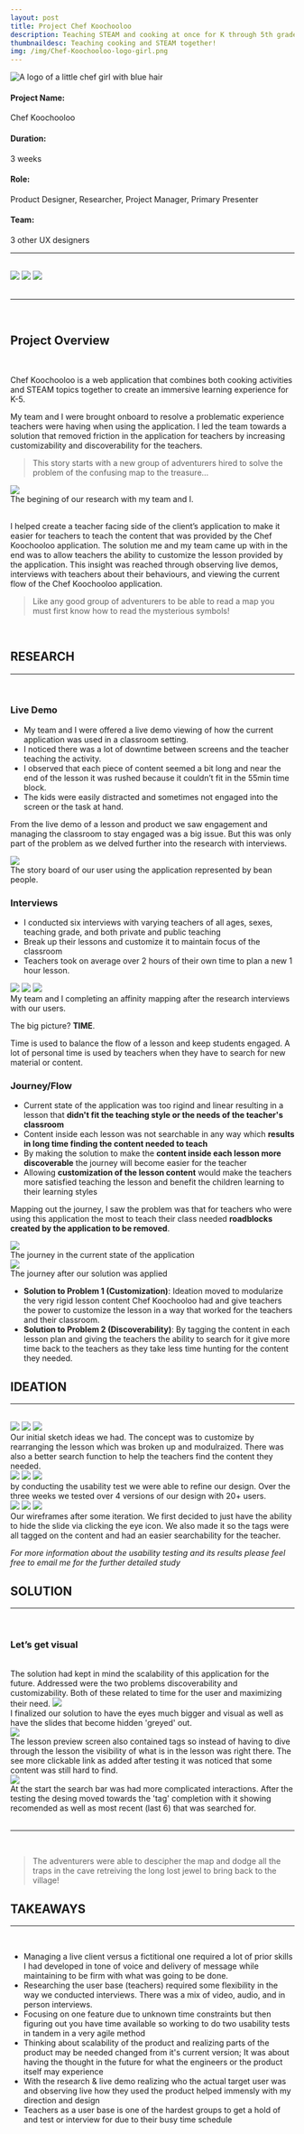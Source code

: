 ```yaml
---
layout: post
title: Project Chef Koochooloo
description: Teaching STEAM and cooking at once for K through 5th graders.  A client project to help teachers when using the application improving the experience.
thumbnaildesc: Teaching cooking and STEAM together!
img: /img/Chef-Koochooloo-logo-girl.png
---
```


<div class="img_row_inherit">
	<img class="one_block" src="{{ site.baseurl }}/img/Chef-Koochooloo-logo-girl.png" alt="A logo of a little chef girl with blue hair" title="The Chef Koochooloo Logo"/>
</div>

<div class="img_row_inherit">
	<div class="col one">
	<h4>Project Name:</h4>
	</div>
	<div class="col one">
	Chef Koochooloo
	</div>
</div>
<div class="img_row_inherit">
	<div class="col one">
	<h4>Duration:</h4>
	</div>
	<div class="col one ">
	3 weeks
	</div>
</div>
<div class="img_row_inherit">
	<div class="col one ">
	<h4>Role:</h4>
	</div>
	<div class="col one ">
	Product Designer, Researcher, Project Manager, Primary Presenter
	</div>
</div>
<div class="img_row_inherit">
	<div class="col one ">
	<h4>Team:</h4>
	</div>
	<div class="col one ">
	3 other UX designers
	</div>
</div>
<hr/>
<p style="margin-bottom: 0px;">
	<br/>
</p>

<div class="img_row">
	<img class="col one" src="{{ site.baseurl }}/img/T1-V2-Eyeball 1 & 3 off-DONE.png">
	<img class="col one" src="{{ site.baseurl }}/img/T2B-2-Search France by name.png">
	<img class="col one" src="{{ site.baseurl }}/img/T1-V2-Start_France_Lesson-DONE (1).png">
</div>
<div class="clearfix"></div>

<br/>
<hr/>
<br/>

## Project Overview
<p style="margin-bottom: 0px;">
	<br/>
</p>

Chef Koochooloo is a web application that combines both cooking activities and STEAM topics together to create an immersive learning experience for K-5.

My team and I were brought onboard to resolve a problematic experience teachers were having when using the application.  I led the team towards a solution that removed friction in the application for teachers by increasing customizability and discoverability for the teachers.   

> This story starts with a new group of adventurers hired to solve the problem of the confusing map to the treasure…



<div class="img_row">
	<img class="col three" src="{{ site.baseurl }}/img/IMG_0515.png"> 
</div>
<div class="col three caption">
	The begining of our research with my team and I.
</div>

<div class="clearfix"></div>
<br/>

I helped create a teacher facing side of the client’s application to make it easier for teachers to teach the content that was provided by the Chef Koochooloo application.  The solution me and my team came up with in the end was to allow teachers the ability to customize the lesson provided by the application.  This insight was reached through observing live demos, interviews with teachers about their behaviours, and viewing the current flow of the Chef Koochooloo application.  

> Like any good group of adventurers to be able to read a map you must first know how to read the mysterious symbols!

<p style="margin-bottom: 0px;">
	<br/>
</p>

## RESEARCH
<hr/>
<p style="margin-bottom: 0px;">
	<br/>
</p>

### Live Demo
* My team and I were offered a live demo viewing of how the current application was used in a classroom setting.  
* I noticed there was a lot of downtime between screens and the teacher teaching the activity.  
* I observed that each piece of content seemed a bit long and near the end of the lesson it was rushed because it couldn’t fit in the 55min time block.  
* The kids were easily distracted and sometimes not engaged into the screen or the task at hand.  

From the live demo of a lesson and product we saw engagement and managing the classroom to stay engaged was a big issue.  But this was only part of the problem as we delved further into the research with interviews.  

<img class="col three" src="{{ site.baseurl }}/img/Storyboard_new_flow.png">
<div class="col three caption">
	The story board of our user using the application represented by bean people.
</div>

### Interviews

* I conducted six interviews with varying teachers of all ages, sexes, teaching grade, and both private and public teaching
* Break up their lessons and customize it to maintain focus of the classroom 
* Teachers took on average over 2 hours of their own time to plan a new 1 hour lesson.  

<div class="img_row">
	<img class="col one" src="{{ site.baseurl }}/img/IMG_0512.png">
	<img class="col one" src="{{ site.baseurl }}/img/IMG_0519.png">
	<img class="col one" src="{{ site.baseurl }}/img/IMG_0552.png">
</div>
<div class="col three caption">
	My team and I completing an affinity mapping after the research interviews with our users.  
</div>

The big picture? **TIME**.  

Time is used to balance the flow of a lesson and keep students engaged.  A lot of personal time is used by teachers when they have to search for new material or content.

### Journey/Flow

* Current state of the application was too rigind and linear resulting in a lesson that **didn't fit the teaching style or the needs of the teacher's classroom**
* Content inside each lesson was not searchable in any way which **results in long time finding the content needed to teach**
* By making the solution to make the **content inside each lesson more discoverable** the journey will become easier for the teacher
* Allowing **customization of the lesson content** would make the teachers more satisfied teaching the lesson and benefit the children learning to their learning styles

Mapping out the journey, I saw the problem was that for teachers who were using this application the most to teach their class needed **roadblocks created by the application to be removed**.  


<img class="col three" src="{{ site.baseurl }}/img/user Journey Current WIDE_v3.png">

<div class="col three caption">
	The journey in the current state of the application
</div>


<img class="col three" src="{{ site.baseurl }}/img/user Journey New WIDE_v3.png">

<div class="col three caption">
	The journey after our solution was applied
</div>

* **Solution to Problem 1 (Customization)**: Ideation moved to modularize the very rigid lesson content Chef Koochooloo had and give teachers the power to customize the lesson in a way that worked for the teachers and their classroom.
* **Solution to Problem 2 (Discoverability)**: By tagging the content in each lesson plan and giving the teachers the ability to search for it give more time back to the teachers as they take less time hunting for the content they needed.  


## IDEATION
<hr/>
<p style="margin-bottom: 0px;">
	<br/>
</p>

<div class="img_row">
	<img class="col one" src="{{ site.baseurl }}/img/IMG_20190318_102617.jpg">
	<img class="col one" src="{{ site.baseurl }}/img/IMG_20190318_101536.jpg">
	<img class="col one" src="{{ site.baseurl }}/img/IMG_20190318_102943.jpg">
</div>
<div class="col three caption">
	Our initial sketch ideas we had.  The concept was to customize by rearranging the lesson which was broken up and modulraized.  There was also a better search function to help the teachers find the content they needed.   
</div>

<div class="img_row">
	<img class="col one" src="{{ site.baseurl }}/img/IMG_6857.JPG">
	<img class="col one" src="{{ site.baseurl }}/img/IMG_6868.JPG">
	<img class="col one" src="{{ site.baseurl }}/img/IMG_6872.JPG">
</div>
<div class="col three caption">
	by conducting the usability test we were able to refine our design.  Over the three weeks we tested over 4 versions of our design with 20+ users.
</div>

<div class="img_row">
	<img class="col one" src="{{ site.baseurl }}/img/T1-V2-Eyeball 1 & 3 off.png">
	<img class="col one" src="{{ site.baseurl }}/img/T1-V2-Start_France_Lesson.png">
	<img class="col one" src="{{ site.baseurl }}/img/T2B-3.png">
</div>
<div class="col three caption">
	Our wireframes after some iteration.  We first decided to just have the ability to hide the slide via clicking the eye icon.  We also made it so the tags were all tagged on the content and had an easier searchability for the teacher.  
</div>


_For more information about the usability testing and its results please feel free to email me for the further detailed study_

## SOLUTION
<hr/>
<p style="margin-bottom: 0px;">
	<br/>
</p>

### Let’s get visual
<p style="margin-bottom: 0px;">
	<br/>
</p>
The solution had kept in mind the scalability of this application for the future.  Addressed were the two problems discoverability and customizability.  Both of these related to time for the user and maximizing their need.  

<img class="col three" src="{{ site.baseurl }}/img/T1-V2-Eyeball 1 & 3 off-DONE.png">
<div class="col three caption">
	I finalized our solution to have the eyes much bigger and visual as well as have the slides that become hidden 'greyed' out.  
</div>

<img class="col three" src="{{ site.baseurl }}/img/T1-V2-Start_France_Lesson-DONE (1).png">
<div class="col three caption">
	The lesson preview screen also contained tags so instead of having to dive through the lesson the visibility of what is in the lesson was right there.  The see more clickable link as added after testing it was noticed that some content was still hard to find.  
</div>


<img class="col three" src="{{ site.baseurl }}/img/T2B-2-Search France by name.png">
<div class="col three caption">
	At the start the search bar was had more complicated interactions.  After the testing the desing moved towards the 'tag' completion with it showing recomended as well as most recent (last 6) that was searched for.  
</div>
<div class="clearfix"></div>
<br/>
<hr/>
<br/>

>The adventurers were able to descipher the map and dodge all the traps in the cave retreiving the long lost jewel to bring back to the village!



## TAKEAWAYS
<hr/>
<p style="margin-bottom: 0px;">
	<br/>
</p>

* Managing a live client versus a fictitional one required a lot of prior skills I had developed in tone of voice and delivery of message while maintaining to be firm with what was going to be done.
* Researching the user base (teachers) required some flexibility in the way we conducted interviews.  There was a mix of video, audio, and in person interviews.
* Focusing on one feature due to unknown time constraints but then figuring out you have time available so working to do two usability tests in tandem in a very agile method
* Thinking about scalability of the product and realizing parts of the product may be needed changed from it's current version; It was about having the thought in the future for what the engineers or the product itself may experience
* With the research & live demo realizing who the actual target user was and observing live how they used the product helped immensly with my direction and design
* Teachers as a user base is one of the hardest groups to get a hold of and test or interview for due to their busy time schedule